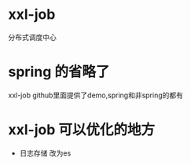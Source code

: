 # xxl-job
分布式调度中心

# spring 的省略了
xxl-job github里面提供了demo,spring和非spring的都有

# xxl-job 可以优化的地方
- 日志存储 改为es